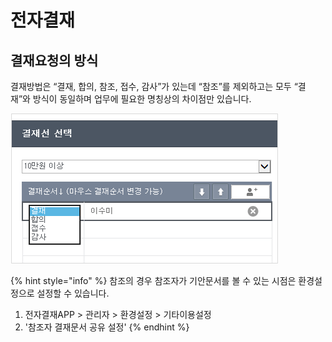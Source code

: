# 전자결재

## 결재요청의 방식

결재방법은 “결재, 합의, 참조, 접수, 감사”가 있는데 “참조”를 제외하고는 모두 “결재”와 방식이 동일하며 업무에 필요한 명칭상의 차이점만 있습니다.

![](../.gitbook/assets/undefined.png)

{% hint style="info" %}
참조의 경우 참조자가 기안문서를 볼 수 있는 시점은 환경설정으로 설정할 수 있습니다.

1. 전자결재APP &gt; 관리자 &gt; 환경설정 &gt; 기타이용설정
2. '참조자 결재문서 공유 설정'
{% endhint %}



